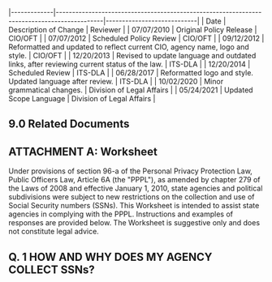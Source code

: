 |-------------|--------------------------------------------------------------------------------------------|----------------------------|
| Date$_{  }$ | Description of Change                                                                      | Reviewer                   |
| 07/07/2010  | Original Policy Release                                                                    | CIO/OFT                    |
| 07/07/2012  | Scheduled Policy Review                                                                    | CIO/OFT                    |
| 09/12/2012  | Reformatted and updated to reflect current  CIO, agency name, logo and style.              | CIO/OFT                    |
| 12/20/2013  | Revised to update language and outdated  links, after reviewing current status of the law. | ITS-DLA                    |
| 12/20/2014  | Scheduled Review                                                                           | ITS-DLA                    |
| 06/28/2017  | Reformatted logo and style. Updated language  after review.                                | ITS-DLA                    |
| 10/02/2020  | Minor grammatical changes.                                                                 | Division of Legal  Affairs |
| 05/24/2021  | Updated Scope Language                                                                     | Division of Legal  Affairs |

## **9.0 Related Documents**

## **ATTACHMENT A: Worksheet**

Under provisions of section 96-a of the Personal Privacy Protection Law, Public Officers Law, Article 6A (the "PPPL"), as amended by chapter 279 of the Laws of 2008 and effective January 1, 2010, state agencies and political subdivisions were subject to new restrictions on the collection and use of Social Security numbers (SSNs). This Worksheet is intended to assist state agencies in complying with the PPPL. Instructions and examples of responses are provided below. The Worksheet is suggestive only and does not constitute legal advice.

## **Q. 1 HOW AND WHY DOES MY AGENCY COLLECT SSNs?**